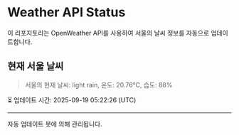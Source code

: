 
# Weather API Status

이 리포지토리는 OpenWeather API를 사용하여 서울의 날씨 정보를 자동으로 업데이트합니다.

## 현재 서울 날씨
> 서울의 현재 날씨: light rain, 온도: 20.76°C, 습도: 88%

⏳ 업데이트 시간: 2025-09-19 05:22:26 (UTC)

---
자동 업데이트 봇에 의해 관리됩니다.
